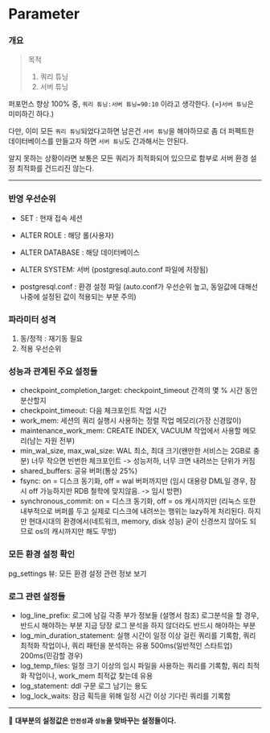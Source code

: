 # Parameter

### 개요

> 목적
>
> 1. 쿼리 튜닝
> 2. 서버 튜닝

퍼포먼스 향상 100% 중, 
`쿼리 튜닝:서버 튜닝=90:10` 이라고 생각한다.
(=)`서버 튜닝`은 미미하긴 하다.)

다만, 이미 모든 `쿼리 튜닝`되었다고하면 남은건 `서버 튜닝`을 해야하므로
좀 더 퍼펙트한 데이터베이스를 만들고자 하면 `서버 튜닝`도 간과해서는 안된다.

알지 못하는 상황이라면
보통은 모든 쿼리가 최적화되어 있으므로
함부로 서버 환경 설정 최적화를 건드리진 않는다.

---

### 반영 우선순위

- SET : 현재 접속 세션

- ALTER ROLE : 해당 롤(사용자)

- ALTER DATABASE : 해당 데이터베이스

- ALTER SYSTEM: 서버 (postgresql.auto.conf 파일에 저장됨)

- postgresql.conf : 환경 설정 파일
  (auto.conf가 우선순위 높고, 동일값에 대해선 나중에 설정된 값이 적용되는 부분 주의)



### 파라미터 성격

1. 동/정적 : 재기동 필요
2. 적용 우선순위



###  성능과 관계된 주요 설정들

- checkpoint_completion_target: checkpoint_timeout 간격의 몇 % 시간 동안 분산할지
- checkpoint_timeout: 다음 체크포인트 작업 시간
- work_mem: 세션의 쿼리 실행시 사용하는 정렬 작업 메모리(가장 신경많이)
- maintenance_work_mem: CREATE INDEX, VACUUM 작업에서 사용할 메모리(남는 자원 전부)
- min_wal_size, max_wal_size: WAL 최소, 최대 크기(왠만한 서비스는 2GB로 충분)
  너무 작으면 빈번한 체크포인트 -> 성능저하, 너무 크면 내려쓰는 단위가 커짐
- shared_buffers: 공유 버퍼(통상 25%)
- fsync: on = 디스크 동기화, off = wal 버퍼까지만
  (임시 대용량 DML일 경우, 잠시 off 가능하지만 RDB 철학에 맞지않음. -> 임시 방편)
- synchronous_commit: on = 디스크 동기화, off = os 캐시까지만
  (리눅스 또한 내부적으로 버퍼를 두고 실제로 디스크에 내려쓰는 행위는 lazy하게 처리된다. 하지만 현대시대의 환경에서(네트워크, memory, disk 성능) 굳이 신경쓰지 않아도 되므로 os의 캐시까지만 해도 무방)



### 모든 환경 설정 확인

pg_settings 뷰: 모든 환경 설정 관련 정보 보기



### 로그 관련 설정들

- log_line_prefix: 로그에 남길 각종 부가 정보들 (설명서 참조)
  로그분석을 할 경우, 반드시 해야하는 부분
  지금 당장 로그 분석을 하지 않더라도 반드시 해야하는 부분
- log_min_duration_statement: 실행 시간이 일정 이상 걸린 쿼리를 기록함, 쿼리 최적화 작업이나, 쿼리 패턴을 분석하는 유용
  500ms(일반적인 스타트업)
  200ms(민감할 경우)
- log_temp_files: 일정 크기 이상의 임시 파일을 사용하는 쿼리를 기록함, 쿼리 최적화 작업이나, work_mem 최적값 찾는데 유용
- log_statement: ddl 구문 로그 남기는 용도
- log_lock_waits: 잠금 획득을 위해 일정 시간 이상 기다린 쿼리를 기록함

---

🎈 **대부분의 설정값은 `안전성`과 `성능`을 맞바꾸는 설정들이다.**
